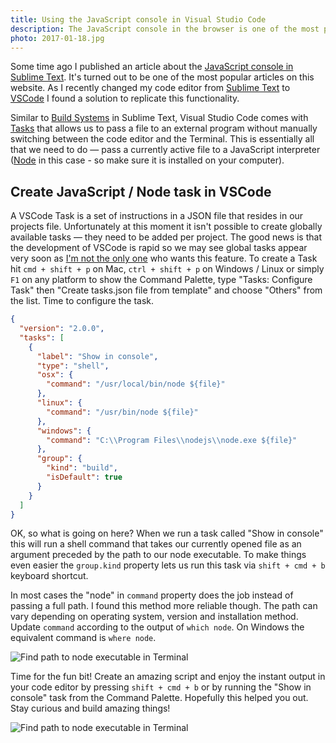 ```yaml
---
title: Using the JavaScript console in Visual Studio Code
description: The JavaScript console in the browser is one of the most popular debugging methods. It would be cool to see its output straight in the code editor, wouldn't it?
photo: 2017-01-18.jpg
---
```


Some time ago I published an article about the [JavaScript console in Sublime Text](https://pawelgrzybek.com/javascript-console-in-sublime-text/). It's turned out to be one of the most popular articles on this website. As I recently changed my code editor from [Sublime Text](https://www.sublimetext.com/) to [VSCode](https://code.visualstudio.com/) I found a solution to replicate this functionality.

Similar to [Build Systems](http://docs.sublimetext.info/en/latest/reference/build_systems.html) in Sublime Text, Visual Studio Code comes with [Tasks](https://code.visualstudio.com/docs/editor/tasks) that allows us to pass a file to an external program without manually switching between the code editor and the Terminal. This is essentially all that we need to do — pass a currently active file to a JavaScript interpreter ([Node](https://nodejs.org/en/) in this case - so make sure it is installed on your computer).

## Create JavaScript / Node task in VSCode

A VSCode Task is a set of instructions in a JSON file that resides in our projects file. Unfortunately at this moment it isn't possible to create globally available tasks — they need to be added per project. The good news is that the development of VSCode is rapid so we may see global tasks appear very soon as [I'm not the only one](https://github.com/Microsoft/vscode/issues/1435) who wants this feature. To create a Task hit `cmd + shift + p` on Mac, `ctrl + shift + p` on Windows / Linux or simply `F1` on any platform to show the Command Palette, type "Tasks: Configure Task" then "Create tasks.json file from template" and choose "Others" from the list. Time to configure the task.

```json
{
  "version": "2.0.0",
  "tasks": [
    {
      "label": "Show in console",
      "type": "shell",
      "osx": {
        "command": "/usr/local/bin/node ${file}"
      },
      "linux": {
        "command": "/usr/bin/node ${file}"
      },
      "windows": {
        "command": "C:\\Program Files\\nodejs\\node.exe ${file}"
      },
      "group": {
        "kind": "build",
        "isDefault": true
      }
    }
  ]
}
```

OK, so what is going on here? When we run a task called "Show in console" this will run a shell command that takes our currently opened file as an argument preceded by the path to our node executable. To make things even easier the `group.kind` property lets us run this task via `shift + cmd + b` keyboard shortcut.

In most cases the "node" in `command` property does the job instead of passing a full path. I found this method more reliable though. The path can vary depending on operating system, version and installation method. Update `command` according to the output of `which node`. On Windows the equivalent command is `where node`.

![Find path to node executable in Terminal](/photos/2017-01-18-1.jpg)

Time for the fun bit! Create an amazing script and enjoy the instant output in your code editor by pressing `shift + cmd + b` or by running the "Show in console" task from the Command Palette. Hopefully this helped you out. Stay curious and build amazing things!

![Find path to node executable in Terminal](/photos/2017-01-18-2.gif)
